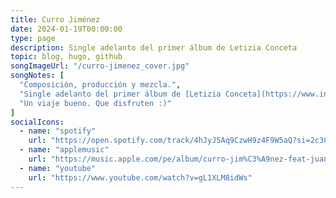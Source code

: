 ```yaml
---
title: Curro Jiménez
date: 2024-01-19T00:00:00
type: page
description: Single adelanto del primer álbum de Letizia Conceta
topic: blog, hugo, github
songImageUrl: "/curro-jimenez_cover.jpg"
songNotes: [
  "Composición, producción y mezcla.",
  "Single adelanto del primer álbum de [Letizia Conceta](https://www.instagram.com/letiziaconceta/), _el querer(se)_.",
  "Un viaje bueno. Que disfruten :)"
]
socialIcons:
  - name: "spotify"
    url: "https://open.spotify.com/track/4hJyJ5Aq9CzwH9z4F9W5aQ?si=2c38e7651c9149b4"
  - name: "applemusic"
    url: "https://music.apple.com/pe/album/curro-jim%C3%A9nez-feat-juanddddiego/1725039171?i=1725039173"
  - name: "youtube"
    url: "https://www.youtube.com/watch?v=gL1XLM8idWs"
---
```

